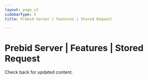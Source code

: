 ```yaml
---
layout: page_v2
sidebarType: 5
title: Prebid Server | Features | Stored Request

---
```


# Prebid Server | Features | Stored Request

Check back for updated content.
